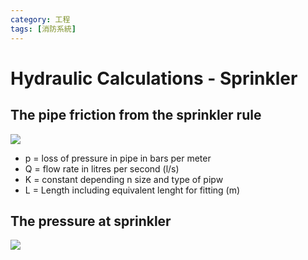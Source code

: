 ```yaml
---
category: 工程 
tags: [消防系統]
---
```



# Hydraulic Calculations - Sprinkler

## The pipe friction from the sprinkler rule

![](https://latex.codecogs.com/svg.latex?\Large&space;p=K\times{L}\times{Q}^{1.85})

 - p = loss of pressure in pipe in bars per meter
 - Q = flow rate in litres per second (l/s)
 - K = constant depending n size and type of pipw
 - L = Length including equivalent lenght for fitting (m)
  
## The pressure at sprinkler 
![](https://latex.codecogs.com/svg.latex?\Large&space;Q=K\times\sqrt{Q})